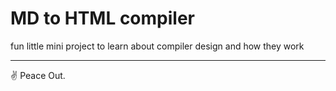 # MD to HTML compiler

fun little mini project to learn about compiler design and how they work

---

✌️ Peace Out.
